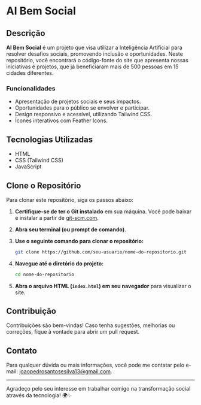 # AI Bem Social

## Descrição

**AI Bem Social** é um projeto que visa utilizar a Inteligência Artificial para resolver desafios sociais, promovendo inclusão e oportunidades. Neste repositório, você encontrará o código-fonte do site que apresenta nossas iniciativas e projetos, que já beneficiaram mais de 500 pessoas em 15 cidades diferentes.

### Funcionalidades

- Apresentação de projetos sociais e seus impactos.
- Oportunidades para o público se envolver e participar.
- Design responsivo e acessível, utilizando Tailwind CSS.
- Ícones interativos com Feather Icons.

## Tecnologias Utilizadas

- HTML
- CSS (Tailwind CSS)
- JavaScript

## Clone o Repositório

Para clonar este repositório, siga os passos abaixo:

1. **Certifique-se de ter o Git instalado** em sua máquina. Você pode baixar e instalar a partir de [git-scm.com](https://git-scm.com/).

2. **Abra seu terminal (ou prompt de comando)**.

3. **Use o seguinte comando para clonar o repositório:**

   ```bash
   git clone https://github.com/seu-usuario/nome-do-repositorio.git
   ```

 
4. **Navegue até o diretório do projeto:**

   ```bash
   cd nome-do-repositorio
   ```

5. **Abra o arquivo HTML (`index.html`) em seu navegador** para visualizar o site.

## Contribuição

Contribuições são bem-vindas! Caso tenha sugestões, melhorias ou correções, fique à vontade para abrir um pull request.

## Contato

Para qualquer dúvida ou mais informações, você pode me contatar pelo e-mail: joaopedrosantosesilva13@gmail.com.

---

Agradeço pelo seu interesse em trabalhar comigo na transformação social através da tecnologia! 🌍✨
